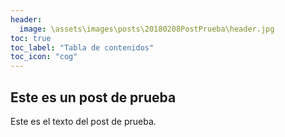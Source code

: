 ```yaml
---
header:
  image: \assets\images\posts\20180208PostPrueba\header.jpg
toc: true
toc_label: "Tabla de contenidos"
toc_icon: "cog"
---
```


## Este es un post de prueba

Este es el texto del post de prueba.